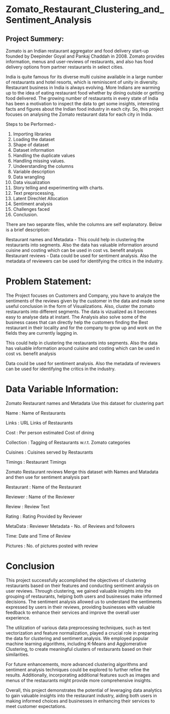 # Zomato_Restaurant_Clustering_and_Sentiment_Analysis
## Project Summery:
Zomato is an Indian restaurant aggregator and food delivery start-up founded by Deepinder Goyal and Pankaj Chaddah in 2008. Zomato provides information, menus and user-reviews of restaurants, and also has food delivery options from partner restaurants in select cities.

India is quite famous for its diverse multi cuisine available in a large number of restaurants and hotel resorts, which is reminiscent of unity in diversity. Restaurant business in India is always evolving. More Indians are warming up to the idea of eating restaurant food whether by dining outside or getting food delivered. The growing number of restaurants in every state of India has been a motivation to inspect the data to get some insights, interesting facts and figures about the Indian food industry in each city. So, this project focuses on analysing the Zomato restaurant data for each city in India.

Steps to be Performed:-

1. Importing libraries
2. Loading the dataset
3. Shape of dataset
4. Dataset information
5. Handling the duplicate values
6. Handling missing values.
7. Undeerstanding the columns
8. Variable description
9. Data wrangling
10. Data visualization
11. Story telling and experimenting with charts.
12. Text preprocessing,
13. Latent Direchlet Allocation
14. Sentiment analysis
15. Challenges faced
16. Conclusion.

There are two separate files, while the columns are self explanatory. Below is a brief description:

Restaurant names and Metadata - This could help in clustering the restaurants into segments. Also the data has valuable information around cuisine and costing which can be used in cost vs. benefit analysis Restaurant reviews - Data could be used for sentiment analysis. Also the metadata of reviewers can be used for identifying the critics in the industry.

# Problem Statement:

The Project focuses on Customers and Company, you have to analyze the sentiments of the reviews given by the customer in the data and made some useful conclusion in the form of Visualizations. Also, cluster the zomato restaurants into different segments. The data is vizualized as it becomes easy to analyse data at instant. The Analysis also solve some of the business cases that can directly help the customers finding the Best restaurant in their locality and for the company to grow up and work on the fields they are currently lagging in.

This could help in clustering the restaurants into segments. Also the data has valuable information around cuisine and costing which can be used in cost vs. benefit analysis

Data could be used for sentiment analysis. Also the metadata of reviewers can be used for identifying the critics in the industry.

# Data Variable Information:

Zomato Restaurant names and Metadata
Use this dataset for clustering part

Name : Name of Restaurants

Links : URL Links of Restaurants

Cost : Per person estimated Cost of dining

Collection : Tagging of Restaurants w.r.t. Zomato categories

Cuisines : Cuisines served by Restaurants

Timings : Restaurant Timings

Zomato Restaurant reviews
Merge this dataset with Names and Matadata and then use for sentiment analysis part

Restaurant : Name of the Restaurant

Reviewer : Name of the Reviewer

Review : Review Text

Rating : Rating Provided by Reviewer

MetaData : Reviewer Metadata - No. of Reviews and followers

Time: Date and Time of Review

Pictures : No. of pictures posted with review


# Conclusion

This project successfully accomplished the objectives of clustering restaurants based on their features and conducting sentiment analysis on user reviews. Through clustering, we gained valuable insights into the grouping of restaurants, helping both users and businesses make informed decisions. The sentiment analysis allowed us to understand the sentiments expressed by users in their reviews, providing businesses with valuable feedback to enhance their services and improve the overall user experience.

The utilization of various data preprocessing techniques, such as text vectorization and feature normalization, played a crucial role in preparing the data for clustering and sentiment analysis. We employed popular machine learning algorithms, including K-Means and Agglomerative Clustering, to create meaningful clusters of restaurants based on their similarities.

For future enhancements, more advanced clustering algorithms and sentiment analysis techniques could be explored to further refine the results. Additionally, incorporating additional features such as images and menus of the restaurants might provide more comprehensive insights.

Overall, this project demonstrates the potential of leveraging data analytics to gain valuable insights into the restaurant industry, aiding both users in making informed choices and businesses in enhancing their services to meet customer expectations.
